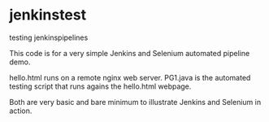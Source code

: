 # jenkinstest
testing jenkinspipelines

This code is for a very simple Jenkins and Selenium automated pipeline demo.

hello.html runs on a remote nginx web server.
PG1.java is the automated testing script that runs agains the hello.html webpage.

Both are very basic and bare minimum to illustrate Jenkins and Selenium in action.
